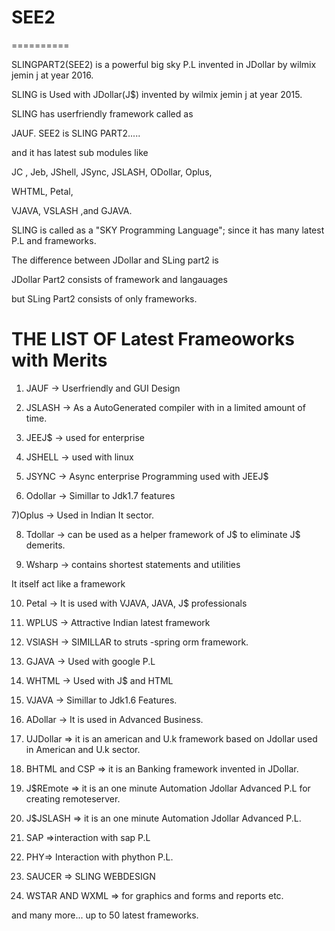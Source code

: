 # SEE2
==========


SLINGPART2(SEE2)    is a  powerful big  sky  P.L invented    in  JDollar  by  wilmix jemin  j at  year  2016.

SLING is  Used  with  JDollar(J$)  invented by wilmix jemin j at year 2015.

SLING has userfriendly framework called as

JAUF. SEE2  is   SLING PART2.....

and it has latest sub  modules  like

JC , Jeb, JShell, JSync, JSLASH, ODollar, Oplus,

 WHTML, Petal, 

VJAVA, VSLASH ,and GJAVA.

 SLING is called as a "SKY  Programming  Language";  since  it  has  many  latest P.L  and  frameworks.

The  difference   between    JDollar  and  SLing  part2 is  

JDollar  Part2  consists  of   framework  and  langauages

but   SLing Part2  consists of  only  frameworks. 

THE LIST OF Latest Frameoworks with Merits
=============================================

1) JAUF -> Userfriendly and GUI Design

2) JSLASH -> As a AutoGenerated compiler with in a limited amount of time.

3) JEEJ$ -> used for enterprise

4) JSHELL -> used with linux

5) JSYNC -> Async enterprise Programming used with JEEJ$

6) Odollar -> Simillar to Jdk1.7 features

7)Oplus -> Used in Indian It sector.

8) Tdollar -> can be used as a helper  framework of J$ to eliminate J$ demerits.

9) Wsharp -> contains shortest statements and utilities

It itself act like a framework

10) Petal -> It is used with VJAVA, JAVA, J$ professionals

11) WPLUS -> Attractive Indian latest framework

12) VSlASH -> SIMILLAR to struts -spring orm  framework.

13) GJAVA -> Used with google  P.L

14) WHTML -> Used with J$ and HTML

15) VJAVA -> Simillar to Jdk1.6 Features.

16) ADollar -> It is used in Advanced Business.

17) UJDollar => it is an american and U.k  framework based on Jdollar used in American and U.k sector.

18) BHTML and CSP => it is an Banking framework invented in JDollar.

19) J$REmote => it is an one minute Automation Jdollar Advanced P.L for creating remoteserver.

20) J$JSLASH => it is an one minute Automation Jdollar Advanced P.L.

21) SAP =>interaction with sap P.L

22) PHY=> Interaction with phython P.L.

23) SAUCER  =>  SLING  WEBDESIGN

24) WSTAR AND  WXML  => for  graphics  and   forms  and  reports  etc.

and  many more... up to 50 latest  frameworks.


